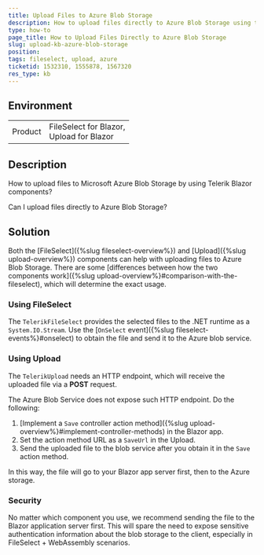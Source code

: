 ```yaml
---
title: Upload Files to Azure Blob Storage
description: How to upload files directly to Azure Blob Storage using the Telerik Blazor FileSelect and Upload components.
type: how-to
page_title: How to Upload Files Directly to Azure Blob Storage
slug: upload-kb-azure-blob-storage
position: 
tags: fileselect, upload, azure
ticketid: 1532310, 1555878, 1567320
res_type: kb
---
```


## Environment

<table>
    <tbody>
        <tr>
            <td>Product</td>
            <td>FileSelect for Blazor, <br /> Upload for Blazor</td>
        </tr>
    </tbody>
</table>


## Description

How to upload files to Microsoft Azure Blob Storage by using Telerik Blazor components?

Can I upload files directly to Azure Blob Storage?


## Solution

Both the [FileSelect]({%slug fileselect-overview%}) and [Upload]({%slug upload-overview%}) components can help with uploading files to Azure Blob Storage. There are some [differences between how the two components work]({%slug upload-overview%}#comparison-with-the-fileselect), which will determine the exact usage.

### Using FileSelect

The `TelerikFileSelect` provides the selected files to the .NET runtime as a `System.IO.Stream`. Use the [`OnSelect` event]({%slug fileselect-events%}#onselect) to obtain the file and send it to the Azure blob service.

### Using Upload

The `TelerikUpload` needs an HTTP endpoint, which will receive the uploaded file via a **POST** request.

The Azure Blob Service does not expose such HTTP endpoint. Do the following:

1. [Implement a `Save` controller action method]({%slug upload-overview%}#implement-controller-methods) in the Blazor app.
1. Set the action method URL as a `SaveUrl` in the Upload.
1. Send the uploaded file to the blob service after you obtain it in the `Save` action method.

In this way, the file will go to your Blazor app server first, then to the Azure storage.

### Security

No matter which component you use, we recommend sending the file to the Blazor application server first. This will spare the need to expose sensitive authentication information about the blob storage to the client, especially in FileSelect + WebAssembly scenarios.

